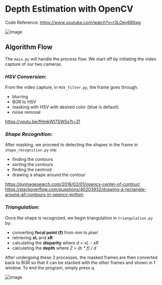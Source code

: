 # Depth Estimation with OpenCV <br/>
Code Reference:
https://www.youtube.com/watch?v=t3LOey68Xpg

![image](https://user-images.githubusercontent.com/72141153/156124728-ad30f63a-c35b-42ee-a6f9-4b3af498d67a.png)

## Algorithm Flow

The `main.py` will handle the process flow. 
We start off by initiating the video capture of our two cameras. 
### _HSV Conversion:_<br/>
From the video capture, in `HSV_filter.py`, the frame goes through:<br/>
* blurring
* BGR to HSV 
* masking with HSV with desired color (blue is default)
* noise removal

https://youtu.be/fHmkWt7SWSs?t=31

### _Shape Recognition:_<br/>
After masking, we proceed to detecting the shapes in the frame in `shape_recognition.py` via:
* finding the contours
* sorting the contours
* finding the centroid
* drawing a shape around the contour

https://pyimagesearch.com/2016/02/01/opencv-center-of-contour/<br/>
https://stackoverflow.com/questions/40203932/drawing-a-rectangle-around-all-contours-in-opencv-python

### _Triangulation:_<br/>
Once the shape is recognized, we begin triangulation in `triangulation.py` by:<br/>
* converting **focal point (f)** from _mm_ to _pixel_
* retrieving **xL** and **xR**
* calculating the **disparity** where _d = xL - xR_
* calculating the **depth** where _Z = (b * f) / d_

After undergoing these 3 processes, the masked frames are then converted back to BGR so that it can be stacked with the other frames and shown in 1 window. To end the program, simply press _q_.

![image](https://user-images.githubusercontent.com/72141153/156321423-fd31c495-9466-4c54-a890-8d349a1900f0.png)

